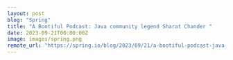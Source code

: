 ```yaml
---
layout: post
blog: "Spring"
title: "A Bootiful Podcast: Java community legend Sharat Chander "
date: 2023-09-21T00:00:00Z
image: images/spring.png
remote_url: "https://spring.io/blog/2023/09/21/a-bootiful-podcast-java-community-legend-sharat-chander"
---
```

